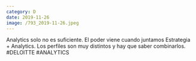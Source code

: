 ```yaml
--- 
category: D 
date: 2019-11-26 
image: /793_2019-11-26.jpeg 
--- 
```


Analytics solo no es suficiente. El poder viene cuando juntamos Estrategia + Analytics. Los perfiles son muy distintos y hay que saber combinarlos. #DELOITTE #ANALYTICS